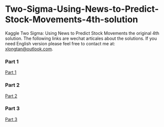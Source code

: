 # Two-Sigma-Using-News-to-Predict-Stock-Movements-4th-solution
Kaggle Two Sigma: Using News to Predict Stock Movements the original 4th solution. The following links are wechat articales about the solutions. If you need English version please feel free to contact me at: xlongtan@outlook.com. 
### Part 1
[Part 1](https://mp.weixin.qq.com/s?__biz=MzU1Nzc1NjI0Nw==&mid=2247484515&idx=1&sn=4a9a7d9a36b09a4ec408dbe7d8f68dde&chksm=fc31be5bcb46374de4f429b1ca9b6b68831bff2793fdd18f5489c1a44bfa76542ae1f3154bb6&token=1267489153&lang=zh_CN#rd)
### Part 2
[Part 2](https://mp.weixin.qq.com/s?__biz=MzU1Nzc1NjI0Nw==&mid=2247484516&idx=1&sn=e51525087ae22693a959f1b879bed66f&chksm=fc31be5ccb46374add91ecdf563a92232b68ece7b9bf8b9ddb7dfff992cd75040b2b01df3f95&token=1267489153&lang=zh_CN#rd)
### Part 3
[Part 3](https://mp.weixin.qq.com/s?__biz=MzU1Nzc1NjI0Nw==&mid=2247484520&idx=1&sn=d8b41a535598254f8711a236c6dad9d4&chksm=fc31be50cb463746a350024b17ee15cf53a7a9c5ab6e16b62400e97f15d58d569ba971c990b2&token=1267489153&lang=zh_CN#rd)
